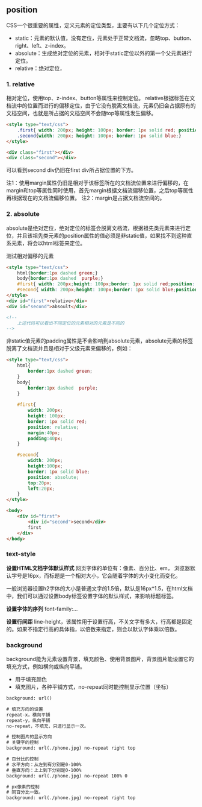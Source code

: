 ## position
CSS一个很重要的属性，定义元素的定位类型，主要有以下几个定位方式：

- static：元素的默认值，没有定位，元素处于正常文档流，忽略top、button、right、left、z-index。
- absolute：生成绝对定位的元素，相对于static定位以外的第一个父元素进行定位。
- relative：绝对定位，


### 1. relative
相对定位，使用top、z-index、button等属性来控制定位。
relative根据标签在文档流中的位置而进行的偏移定位，由于它没有脱离文档流，元素仍旧会占据原有的文档空间，也就是所占据的文档空间不会随top等属性发生偏移。

```html
<style type="text/css">  
	.first{ width: 200px; height: 100px; border: 1px solid red; position: relative; top: 20px; left: 20px;} /*add position*/  
	.second{width: 200px; height: 100px; border: 1px solid blue;}
</style>

<div class="first"></div>
<div class="second"></div>  
```
可以看到second div仍旧在first div所占据位置的下方。

注1：使用margin属性仍旧是相对于该标签所在的文档流位置来进行偏移的，在margin和top等属性同时使用，首先margin根据文档流偏移位置，之后top等属性再根据现在的文档流偏移位置。
注2：margin是占据文档流空间的。

### 2. absolute
absolute是绝对定位，绝对定位的标签会脱离文档流，根据祖先类元素来进行定位，并且该祖先类元素的position属性的值必须是非static值，如果找不到这种直系元素，将会以html标签来定位。

测试相对偏移的元素
```html
<style type="text/css">  
    html{border:1px dashed green;}  
    body{border:1px dashed  purple;}  
    #first{ width: 200px;height: 100px;border: 1px solid red;position: relative;}  
    #second{ width: 200px;height: 100px;border: 1px solid blue;position: absolute;top :0;left : 0;}  
</style>  
<div id="first">relative</div>  
<div id="second">absoult</div>

<!--
	上述代码可以看出不同定位的元素相对的元素是不同的
-->
```

非static值元素的padding属性是不会影响到absolute元素，absolute元素的标签脱离了文档流并且是相对于父级元素来偏移的，例如：
```html
<style type="text/css">  
    html{
    	border:1px dashed green;
    }  
    body{
    	border:1px dashed  purple;
    }  
    
    #first{
    	width: 200px;
    	height: 100px;
    	border: 1px solid red;
    	position: relative;
    	margin:40px;
    	padding:40px;
    }  

    #second{
    	width: 200px;
    	height:100px;
    	border: 1px solid blue;
    	position: absolute;
    	top:20px;
    	left:20px;
    }
</style>

<body>
	<div id="first">
		<div id="second">second</div>
		first
	</div>  
</body>  
```




### text-style
**设置HTML文档字体默认样式**
网页字体的单位有：像素、百分比、em，
浏览器默认字号是16px，而标题是一个相对大小，它会随着字体的大小变化而变化。

一般浏览器设置h2字体的大小是普通文字的1.5倍，默认是16px*1.5，在html文档中，我们可以通过设置body标签设置字体的默认样式，来影响标题标签。 


**设置字体的序列**
font-family:...

**设置行间距**
line-height，该属性用于设置行高，不关文字有多大，行高都是固定的。如果不指定行高的具体指，以倍数来指定，则会以默认字体乘以倍数。





### background
background能为元素设置背景，填充颜色、使用背景图片，背景图片能设置它的填充方式，例如横向或纵向平铺。

- 用于填充颜色
- 填充图片，各种平铺方式，no-repeat同时能控制显示位置（坐标）
```html
background: url()

# 填充方向的设置
repeat-x，横向平铺
repeat-y，纵向平铺
no-repeat，不填充，只进行显示一次。

# 控制图片的显示方向
# 关键字的控制
background: url(./phone.jpg) no-repeat right top

# 百分比的控制
# 水平方向：从左到有分别是0-100%
# 垂直方向：上上到下分别是0-100%
background: url(./phone.jpg) no-repeat 100% 0

# px像素的控制
# 同百分比一致。
background: url(./phone.jpg) no-repeat right top
```
